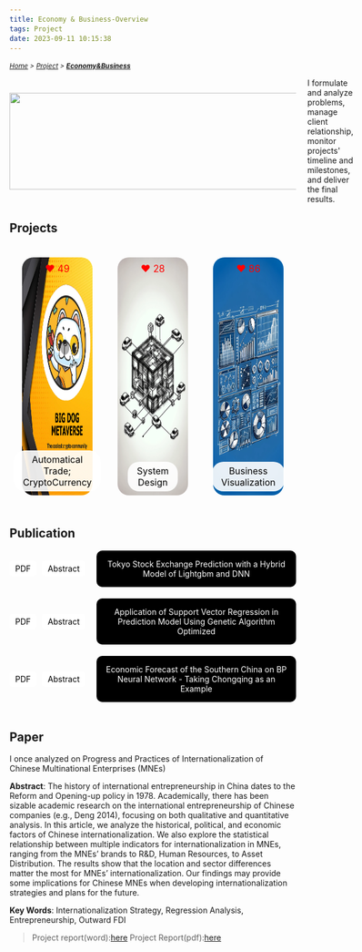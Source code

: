 ```yaml
---
title: Economy & Business-Overview
tags: Project
date: 2023-09-11 10:15:38
---
```


*<small>[Home](/About/index.html) > [Project](/tags/Project/index.html) > **[Economy&Business](/2023/09/11/Project/Economy/Economy/index.html)</small>***

<style>
    
    
    .image-container {
        display: flex;
        justify-content: space-between; /* 让图片均匀分布在一行中 */
        position: relative;
        hover ~ img {
        filter: blur(100000px); /* 鼠标碰到按钮后，图片变模糊 */
        }
    }
    .image-box {
        position: relative;
        margin: 22px;
        text-align: center;
    }

    .image-box img {
        width: 303.3px;
        height: 417.6px;
        border-radius: 20px;
        filter: blur(0); /* 图片清晰，初始状态不模糊 */
        transition: filter 0.3s;
    }

    .like-count {
        position: absolute;
        top: 10px;
        left: 50%; /* 左上角水平居中 */
        transform: translateX(-50%); /* 左上角水平居中 */
        color: red;
        font-size: larger;
    }

    .button-container {
    position: absolute;
    bottom: 10px;
    left: 50%; /* 左下角水平居中 */
    transform: translateX(-50%); /* 左下角水平居中 */
    background-color: rgba(255, 255, 255, 0.9); /* 带透明度的白色背景 */
    padding: 6px 16px; /* 缩小按钮内边距 */
    border-radius: 20px;
    font-size: medium; /* 缩小按钮字体 */
    white-space: normal;
    text-align: center;
    display: block;
    text-decoration: none;
    color: black; /* 黑色字体 */
    transition: transform 0.3s, background-color 0.3s;
    }

    .button-container:hover {
        transform: translateX(-50%) scale(1.2); /* 放大按钮 */
        background-color: rgba(255, 255, 255, 1); /* 鼠标悬停时背景色变为更不透明的白色 */
    }

    /*点赞数设定*/
    .like-count {
        position: absolute;
        top: 10px;
        left: 50%;
        transform: translateX(-50%);
        color: red;
        font-size: larger;
        transition: transform 0.3s;
    }

    .like-count:hover {
        animation: shake 0.5s ease-in-out;
    }

    @keyframes shake {
        0% { transform: translateX(-50%) rotate(-5deg); }
        25% { transform: translateX(-50%) rotate(5deg); }
        50% { transform: translateX(-50%) rotate(-5deg); }
        75% { transform: translateX(-50%) rotate(5deg); }
        100% { transform: translateX(-50%) rotate(0deg); }
    }


    /* 经济论文标题的样式 */
    .papers-container {
        display: flex;
        flex-direction: column;
        align-items: flex-start; /* 对齐到左边 */
    }

    .paper-box-with-buttons {
        display: flex;
        align-items: center; /* 按钮与长方形垂直居中对齐 */
        margin-bottom: 20px; /* 底部间距 */
    }

    .paper-box {
        background-color: black;
        color: white;
        padding: 15px;
        margin-left: 10px; /* 长方形与按钮之间的间距 */
        width: 100%;
        text-align: center;
        border-radius: 10px;
    }

    .paper-button {
        background-color: white;
        color: black;
        padding: 5px 10px;
        text-decoration: none;
        border-radius: 5px;
        margin-right: 10px; /* 按钮之间的间距 */
        transition: background-color 0.3s;
    }

    .paper-button:hover {
        background-color: lightgrey;
    }
    /*白色方框*/

    .contract {
      display: none;
      position: fixed;
      left: 20%;
      right: 20%;
      top: 40%;
      margin: auto;
      background: rgba(255, 255, 255, .97);
      border: 1px solid lightgrey;
      padding: 10px;
      border-radius: 5px;
      box-shadow: 2px 5px 5px rgba(0, 0, 0, .5);
    }
    .contract:target {
      display: block;
    }
    .contract-close {
      position: absolute;
      right: -10px;
      top: -10px;
      width: 25px;
      height: 25px;
      background: black;
      text-align: center;
      color: white!important;
      border-radius: 50%;
      justify-content: center;
      align-items: center;
      display: flex;
      box-shadow: 1px 1px 3px rgba(255, 255, 255, .5);
    }
    .contract-close:hover {
      text-decoration: none!important;
    }

</style>

<div style="display: flex; align-items: center;">
    <img src="https://s2.loli.net/2024/06/29/kOEe98fiPvQtWUF.png" width="535" height="170" style="margin-right: 20px;">
    <span>I formulate and analyze problems, manage client relationship, monitor projects' timeline and milestones, and deliver the final results.</span>
</div>

## Projects
<div class="image-container">
    <div class="image-box">
        <img src="/picture/Big-Dog.png">
        <span class="like-count">❤️ 49</span>
        <a href="/2023/09/11/Project/Economy/Automation-and-Cryptocurrency/Quantitative-Portfolio-Trading/index.html" 
           class="button-container">Automatical Trade; CryptoCurrency</a>
    </div>
    <div class="image-box">
        <img src="/picture/Car-Chain.png">
        <span class="like-count">❤️ 28</span>
        <a href="/2023/09/11/Project/Economy/System-Design/Crawling-and-Updating/index.html" 
           class="button-container">System Design</a>
    </div>
    <div class="image-box">
        <img src="/picture/powerbi.png">
        <span class="like-count">❤️ 86</span>
        <a href="/2023/09/11/Project/Economy/Business-Visualization/Business-Visualization/index.html" 
           class="button-container">Business Visualization</a>
    </div>
</div>

## Publication
<div class="papers-container">
    <div class="paper-box-with-buttons">
        <a href="/pdf/Tokyo.pdf" class="paper-button">PDF</a>
        <a href="#tokyo-contract" class="paper-button">Abstract</a>
        <div id="tokyo-contract" class="contract">
            <div class="contract-content">As stock investment has become an increasingly mainstream way of wealth management, researchers have increasingly attached importance to the study of stock price prediction and constantly use various methods to predict its price trend. This paper pays attention to the JPX Tokyo Stock Exchange Prediction. The Kaggle platform provides the dataset. We hybrid LightGBM and DNN to predict the stock price. Sharpe Ratio is our evaluation metric. The results show that our hybrid model owns the best performance with the highest Sharpe Ratio score of 0.152, which is 0.041, 0.032, and 0.004 higher than Xgboost, Lightgbm, and DNN, respectively.
            </div>
            <a class="contract-close" href="#publication">x</a>
        </div>
        <div class="paper-box">
            <div class="paper-title">Tokyo Stock Exchange Prediction with a Hybrid Model of Lightgbm and DNN</div>
        </div>
    </div>
    <div class="paper-box-with-buttons">
        <a href="/pdf/Application.pdf" class="paper-button">PDF</a>
        <a href="#application-contract" class="paper-button">Abstract</a>
        <div id="application-contract" class="contract">
            <div class="contract-content">No matter the period, housing is the most basic demand in people's lives and is closely related to people's daily lives. Although many domestic and foreign experts have researched and predicted housing prices, the causes of housing prices are complex. The results of housing price research in different regions and periods are very different. Most forecasting models have limitations in their use. Therefore, this article is based on the performance of support vector regression, which depends on the characteristics of crucial parameter selection and uses a genetic algorithm to optimize the penalty parameters, kernel function parameters, and insensitive loss function of the support vector regression model. The optimized parameters are used to establish a support vector regression prediction model, and the housing price is predicted through the prediction model. The simulation results show the convergence speed and prediction accuracy of the support vector regression prediction model optimized by the genetic algorithm have been greatly improved, and the prediction results verify the feasibility and effectiveness of the model.
            </div>
            <a class="contract-close" href="#publication">x</a>
        </div>
        <div class="paper-box">
            <div class="paper-title">Application of Support Vector Regression in Prediction Model Using Genetic Algorithm Optimized</div>
        </div>
    </div>
    <div class="paper-box-with-buttons">
        <a href="/pdf/Economic.pdf" class="paper-button">PDF</a>
        <a href="#economic-contract" class="paper-button">Abstract</a>
        <div id="economic-contract" class="contract">
            <div class="contract-content">Based on the sound economic development trends in Chongqing in recent years, the significant changes in GDP increments of the subordinate districts and counties, and the gradual attention paid to the characteristics of regional economic regions. This article used the idea of sampling to establish comprehensive economic development indicators. The back propagation neural network model of extensive economic development can accurately predict the overall economic development of Chongqing and southern regions in the next five years and explore its correlation with the country's overall economic growth. Through the application of principal component analysis and dimensionality reduction time series analysis, it fits the relationship between the comprehensive indicator data of the Chongqing area from 2000 to 2019 obtained from the National Bureau of Statistics, financial reports, and annual reports to carry out model training, analysis, and prediction. The conclusion from this passage has strong universality in the current situation of regional economic differentiation and commonality. Promoting and establishing a mechanism to obtain a regional financial overview by sampling representative cities in various regions will significantly boost the formulation and modification of macroeconomic policies.
            </div>
            <a class="contract-close" href="#publication">x</a>
        </div>
        <div class="paper-box">
            <div class="paper-title">Economic Forecast of the Southern China on BP Neural Network - Taking Chongqing as an Example</div>
        </div>
    </div>
</div>

## Paper
I once analyzed on Progress and Practices of Internationalization of Chinese Multinational Enterprises (MNEs)

**Abstract**:
The history of international entrepreneurship in China dates to the Reform and Opening-up policy in 1978. Academically, there has been sizable academic research on the international entrepreneurship of Chinese companies (e.g., Deng 2014), focusing on both qualitative and quantitative analysis. In this article, we analyze the historical, political, and economic factors of Chinese internationalization. We also explore the statistical relationship between multiple indicators for internationalization in MNEs, ranging from the MNEs’ brands to R&D, Human Resources, to Asset Distribution. The results show that the location and sector differences matter the most for MNEs’ internationalization. Our findings may provide some implications for Chinese MNEs when developing internationalization strategies and plans for the future. 

**Key Words**: Internationalization Strategy, Regression Analysis, Entrepreneurship, Outward FDI  

> Project report(word):[here](/zip/Progress.docx)
> Project Report(pdf):[here](/zip/Progress.pdf)
